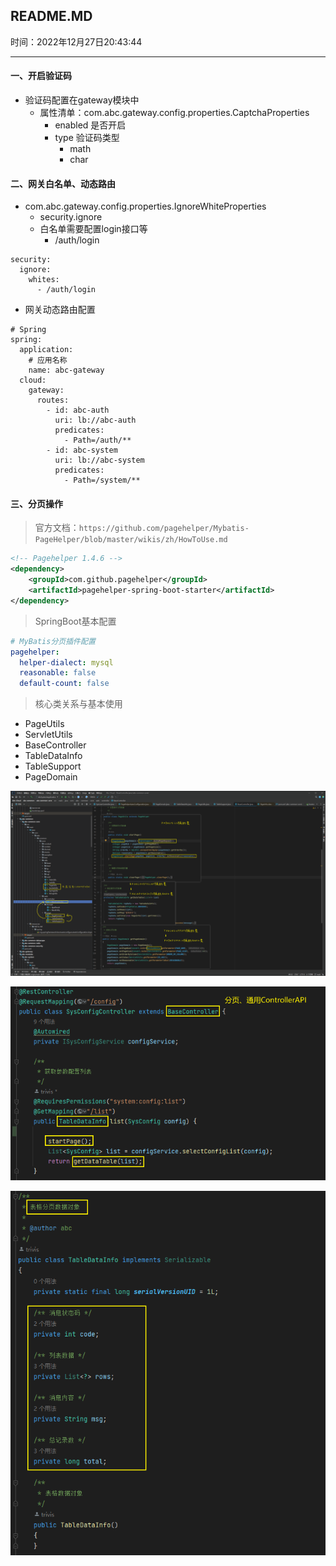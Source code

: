 ## README.MD

时间：2022年12月27日20:43:44

---

#### 一、开启验证码

- 验证码配置在gateway模块中
  - 属性清单：com.abc.gateway.config.properties.CaptchaProperties
    - enabled   是否开启
    - type         验证码类型
      - math
      - char

#### 二、网关白名单、动态路由

- com.abc.gateway.config.properties.IgnoreWhiteProperties
  - security.ignore
  - 白名单需要配置login接口等
    - /auth/login

```
security:
  ignore:
    whites:
      - /auth/login
```

- 网关动态路由配置

```
# Spring
spring:
  application:
    # 应用名称
    name: abc-gateway
  cloud:
    gateway:
      routes:
        - id: abc-auth
          uri: lb://abc-auth
          predicates:
            - Path=/auth/**
        - id: abc-system
          uri: lb://abc-system
          predicates:
            - Path=/system/**
```



#### 三、分页操作
> 官方文档：`https://github.com/pagehelper/Mybatis-PageHelper/blob/master/wikis/zh/HowToUse.md`

```xml
<!-- Pagehelper 1.4.6 -->
<dependency>
    <groupId>com.github.pagehelper</groupId>
    <artifactId>pagehelper-spring-boot-starter</artifactId>
</dependency>
```
> SpringBoot基本配置

```yaml
# MyBatis分页插件配置
pagehelper:
  helper-dialect: mysql
  reasonable: false
  default-count: false
```

> 核心类关系与基本使用

- PageUtils
- ServletUtils
- BaseController
- TableDataInfo
- TableSupport
- PageDomain

![01_分页原理](https://github.com/MagicFollower/abc-cloud/blob/main/doc/images/01_%E5%88%86%E9%A1%B5%E6%93%8D%E4%BD%9C.png?raw=true)

![02_分页实际操作.png](https://github.com/MagicFollower/abc-cloud/blob/main/doc/images/02_%E5%88%86%E9%A1%B5%E5%AE%9E%E9%99%85%E6%93%8D%E4%BD%9C.png?raw=true)

![03_表格分页数据对象TableDataInfo.png](https://github.com/MagicFollower/abc-cloud/blob/main/doc/images/03_%E8%A1%A8%E6%A0%BC%E5%88%86%E9%A1%B5%E6%95%B0%E6%8D%AE%E5%AF%B9%E8%B1%A1.png?raw=true)







